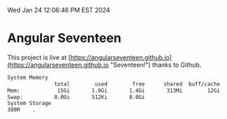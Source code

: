 Wed Jan 24 12:06:46 PM EST 2024

# Angular Seventeen


This project is live at [https://angularseventeen.github.io](https://angularseventeen.github.io "Seventeen!") thanks to Github.

```bash
System Memory
               total        used        free      shared  buff/cache   available
Mem:            15Gi       1.9Gi       1.4Gi       313Mi        12Gi        13Gi
Swap:          8.0Gi       512Ki       8.0Gi
System Storage
389M	.
```
```bash
